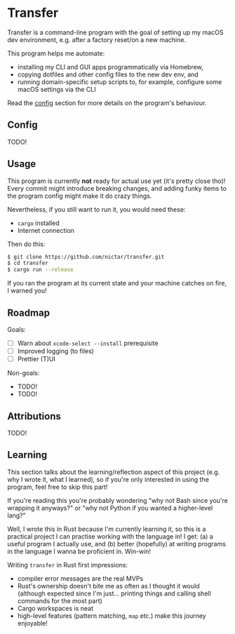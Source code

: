 # Transfer

Transfer is a command-line program with the goal of setting up my macOS dev environment, e.g. after a factory reset/on a new machine.

This program helps me automate:

- installing my CLI and GUI apps programmatically via Homebrew,
- copying dotfiles and other config files to the new dev env, and
- running domain-specific setup scripts to, for example, configure some macOS settings via the CLI

Read the [config](#config) section for more details on the program's behaviour.

## Config

TODO!

## Usage

This program is currently **not** ready for actual use yet (it's pretty close tho)! Every commit might introduce breaking changes, and adding funky items to the program config might make it do crazy things.

Nevertheless, if you still want to run it, you would need these:

- `cargo` installed
- Internet connection

Then do this:

```sh
$ git clone https://github.com/nictar/transfer.git
$ cd transfer
$ cargo run --release
```

If you ran the program at its current state and your machine catches on fire, I warned you!

## Roadmap

Goals:

- [ ] Warn about `xcode-select --install` prerequisite
- [ ] Improved logging (to files)
- [ ] Prettier (T)UI

Non-goals:

- TODO!
- TODO!

## Attributions

TODO!

## Learning

This section talks about the learning/reflection aspect of this project (e.g. why I wrote it, what I learned), so if you're only interested in using the program, feel free to skip this part!

If you're reading this you're probably wondering "why not Bash since you're wrapping it anyways?" or "why not Python if you wanted a higher-level lang?"

Well, I wrote this in Rust because I'm currently learning it, so this is a practical project I can practise working with the language in! I get: (a) a useful program I actually use, and (b) better (hopefully) at writing programs in the language I wanna be proficient in. Win-win!

Writing `transfer` in Rust first impressions:

- compiler error messages are the real MVPs
- Rust's ownership doesn't bite me as often as I thought it would (although expected since I'm just... printing things and calling shell commands for the most part)
- Cargo workspaces is neat
- high-level features (pattern matching, `map` etc.) make this journey enjoyable!
